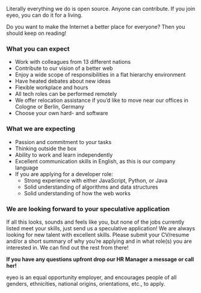 <? include jobs/header ?>

Literally everything we do is open source. Anyone can contribute. If you join eyeo, you can do it for a living.

Do you want to make the Internet a better place for everyone? Then you should keep on reading!

### What you can expect

- Work with colleagues from 13 different nations
- Contribute to our vision of a better web
- Enjoy a wide scope of responsibilities in a flat hierarchy environment
- Have heated debates about new ideas
- Flexible workplace and hours
- All tech roles can be performed remotely
- We offer relocation assistance if you’d like to move near our offices in Cologne or Berlin, Germany
- Choose your own hard- and software

### What we are expecting

- Passion and commitment to your tasks
- Thinking outside the box
- Ability to work and learn independently
- Excellent communication skills in English, as this is our company language
- If you are applying for a developer role:
    - Strong experience with either JavaScript, Python, or Java
    - Solid understanding of algorithms and data structures
    - Solid understanding of how the web works


### We are looking forward to your speculative application

If all this looks, sounds and feels like you, but none of the jobs currently listed meet your skills, just send us a speculative application! We are always looking for new talent with excellent skills. Please submit your CV/resume and/or a short summary of why you’re applying and in what role(s) you are interested in. We can find out the rest from there!

**If you have any questions upfront drop our HR Manager a message or call her!**

eyeo is an equal opportunity employer, and encourages people of all genders, ethnicities, national origins, orientations, etc., to apply.

<? include jobs/footer ?>
